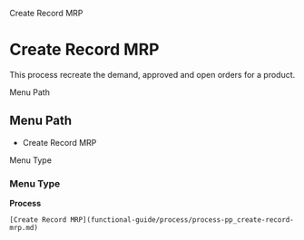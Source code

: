 
Create Record MRP
# Create Record MRP


This process recreate the demand, approved and open orders for a product.

Menu Path
## Menu Path



- Create Record MRP

Menu Type
### Menu Type

**Process**


```
[Create Record MRP](functional-guide/process/process-pp_create-record-mrp.md)
```